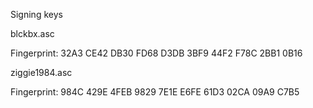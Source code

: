 Signing keys

blckbx.asc

Fingerprint: 32A3 CE42 DB30 FD68 D3DB  3BF9 44F2 F78C 2BB1 0B16

ziggie1984.asc

Fingerprint: 984C 429E 4FEB 9829 7E1E  E6FE 61D3 02CA 09A9 C7B5